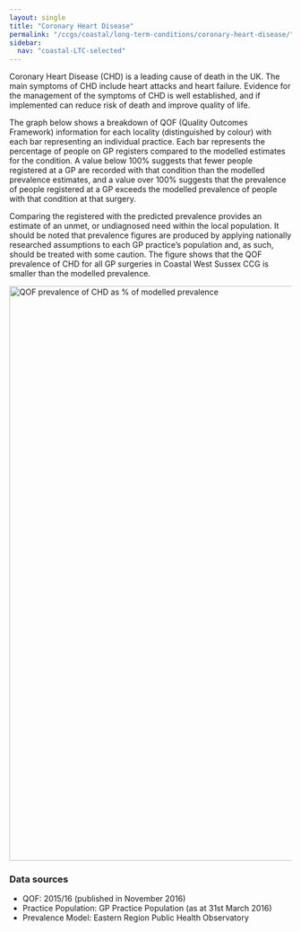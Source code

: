 ```yaml
---
layout: single
title: "Coronary Heart Disease"
permalink: "/ccgs/coastal/long-term-conditions/coronary-heart-disease/"
sidebar:
  nav: "coastal-LTC-selected"
---
```


Coronary Heart Disease (CHD) is a leading cause of death in the UK. The main symptoms of CHD include heart attacks and heart failure. Evidence for the management of the symptoms of CHD is well established, and if implemented can reduce risk of death and improve quality of life.

The graph below shows a breakdown of QOF (Quality Outcomes Framework) information for each locality (distinguished by colour) with each bar representing an individual practice. Each bar represents the percentage of people on GP registers compared to the modelled estimates for the condition. A value below 100% suggests that fewer people registered at a GP are recorded with that condition than the modelled prevalence estimates, and a value over 100% suggests that the prevalence of people registered at a GP exceeds the modelled prevalence of people with that condition at that surgery.

Comparing the registered with the predicted prevalence provides an estimate of an unmet, or undiagnosed need within the local population. It should be noted that prevalence figures are produced by applying nationally researched assumptions to each GP practice’s population and, as such, should be treated with some caution.
The figure shows that the QOF prevalence of CHD for all GP surgeries in Coastal West Sussex CCG is smaller than the modelled prevalence.

<img src="http://jsna.westsussex.gov.uk/wp-content/uploads/2016/12/CHD_09GQOF_Mod_prev1516.png" alt="QOF prevalence of CHD as % of modelled prevalence" width="645" height="1024" />

### Data sources
- QOF: 2015/16 (published in November 2016)
- Practice Population: GP Practice Population (as at 31st March 2016)
- Prevalence Model: Eastern Region Public Health Observatory
			  

